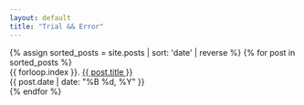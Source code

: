 ```yaml
---
layout: default
title: "Trial && Error"
---
```


<div class="post-list">
  {% assign sorted_posts = site.posts | sort: 'date' | reverse %}
  {% for post in sorted_posts %}
  <div class="post-item">
    <span class="post-number">{{ forloop.index }}.</span>
    <a href="{{ post.url }}" class="post-title">{{ post.title }}</a>
    <div class="post-meta">
      <span>{{ post.date | date: "%B %d, %Y" }}</span>
    </div>
  </div>
  {% endfor %}
</div>
